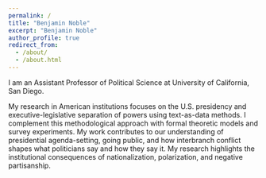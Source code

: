 ```yaml
---
permalink: /
title: "Benjamin Noble"
excerpt: "Benjamin Noble"
author_profile: true
redirect_from: 
  - /about/
  - /about.html
---
```



I am an Assistant Professor of Political Science at University of California, San Diego.

<!-- You can get in touch with me at [bsnoble@wustl.edu](mailto:bsnoble@wustl.edu). -->

My research in American institutions focuses on the U.S. presidency and executive-legislative separation of powers using text-as-data methods. I complement this methodological approach with formal theoretic models and survey experiments. My work contributes to our understanding of presidential agenda-setting, going public, and how interbranch conflict shapes what politicians say and how they say it. My research highlights the institutional consequences of nationalization, polarization, and negative partisanship.

<!-- In my three-paper dissertation, I develop a new theory of how presidents "go public" in an era of nationalization and polarization. The first paper, "[How Presidents Persuade: Facts, Feelings, and the Language of Presidential Power](/files/papers/noble_how_presidents_persuade.pdf)," argues that presidents change minds with factual appeals and mobilize supporters with emotional speech. The second paper of my dissertation, "[Presidential Cues and the Nationalization of Congressional Rhetoric, 1973-2016](/files/papers/noble_presidentialcues.pdf)" (Forthcoming, *AJPS*), investigates how lawmakers respond to presidential leadership. I argue that members of Congress, especially out-partisans, invoke the president in speeches to nationalize legislative debate and polarize constituents. In the third paper, "[Energy versus Safety: Unilateral Action, Voter Welfare, and Executive Accountability](https://www-cambridge-org.libproxy.wustl.edu/core/journals/political-science-research-and-methods/article/energy-versus-safety-unilateral-action-voter-welfare-and-executive-accountability/83154F276FCBB0FC7745284A36CE4FA4)" (*PSRM*, 2021), I develop a formal model investigating how executive-legislative conflict and unilateral action signals information to voters about politicians’ preferences. -->

<!-- I also maintain an active, collaborative research agenda on executive politics, interbranch conflict, and public attitudes toward the presidency and Congress. One of these articles, "[Crime and Presidential Accountability: A Case of Racially Conditioned Issue Ownership](https://academic.oup.com/poq/advance-article/doi/10.1093/poq/nfab074/6530176?guestAccessKey=fbab726b-6f74-4bc6-ae40-3f4625a25add)" (with Steven Webster and Andrew Reeves), was published in *POQ* in 2022. I am also an associate researcher with the Governor Speech Project (led by Dan Butler and Joe Sutherland), a comprehensive source of gubernatorial documents.

Outside of academia, I perform improvisational comedy, play a lot of board games, and volunteer with Boys Hope Girls Hope, a non-profit that provides educational, mentoring, and professional-development programming for academically motivated, but disadvantaged and underrepresented, students.  -->